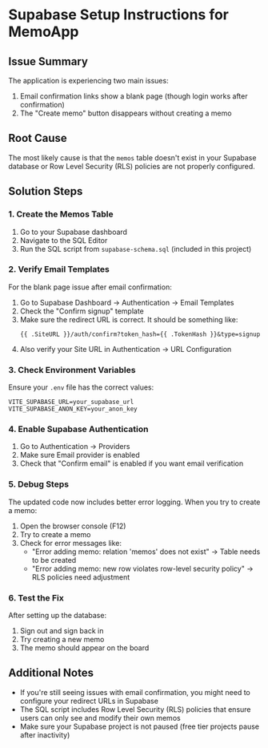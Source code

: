 # Supabase Setup Instructions for MemoApp

## Issue Summary

The application is experiencing two main issues:
1. Email confirmation links show a blank page (though login works after confirmation)
2. The "Create memo" button disappears without creating a memo

## Root Cause

The most likely cause is that the `memos` table doesn't exist in your Supabase database or Row Level Security (RLS) policies are not properly configured.

## Solution Steps

### 1. Create the Memos Table

1. Go to your Supabase dashboard
2. Navigate to the SQL Editor
3. Run the SQL script from `supabase-schema.sql` (included in this project)

### 2. Verify Email Templates

For the blank page issue after email confirmation:

1. Go to Supabase Dashboard → Authentication → Email Templates
2. Check the "Confirm signup" template
3. Make sure the redirect URL is correct. It should be something like:
   ```
   {{ .SiteURL }}/auth/confirm?token_hash={{ .TokenHash }}&type=signup
   ```
4. Also verify your Site URL in Authentication → URL Configuration

### 3. Check Environment Variables

Ensure your `.env` file has the correct values:
```
VITE_SUPABASE_URL=your_supabase_url
VITE_SUPABASE_ANON_KEY=your_anon_key
```

### 4. Enable Supabase Authentication

1. Go to Authentication → Providers
2. Make sure Email provider is enabled
3. Check that "Confirm email" is enabled if you want email verification

### 5. Debug Steps

The updated code now includes better error logging. When you try to create a memo:

1. Open the browser console (F12)
2. Try to create a memo
3. Check for error messages like:
   - "Error adding memo: relation 'memos' does not exist" → Table needs to be created
   - "Error adding memo: new row violates row-level security policy" → RLS policies need adjustment

### 6. Test the Fix

After setting up the database:

1. Sign out and sign back in
2. Try creating a new memo
3. The memo should appear on the board

## Additional Notes

- If you're still seeing issues with email confirmation, you might need to configure your redirect URLs in Supabase
- The SQL script includes Row Level Security (RLS) policies that ensure users can only see and modify their own memos
- Make sure your Supabase project is not paused (free tier projects pause after inactivity)